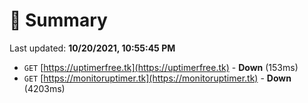 # 📖 Summary
Last updated: **10/20/2021, 10:55:45 PM**

- `GET` [https://uptimerfree.tk](https://uptimerfree.tk) - **Down** (153ms)
- `GET` [https://monitoruptimer.tk](https://monitoruptimer.tk) - **Down** (4203ms)
